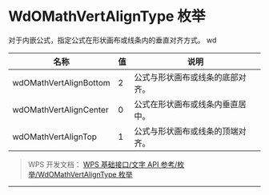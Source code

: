 # WdOMathVertAlignType 枚举

对于内嵌公式，指定公式在形状画布或线条内的垂直对齐方式。 wd

| 名称                   | 值  | 说明                             |
|------------------------|-----|----------------------------------|
| wdOMathVertAlignBottom | 2   | 公式与形状画布或线条的底部对齐。 |
| wdOMathVertAlignCenter | 0   | 公式在形状画布或线条内垂直居中。 |
| wdOMathVertAlignTop    | 1   | 公式与形状画布或线条的顶端对齐。 |

> WPS 开发文档： [WPS 基础接口/文字 API 参考/枚举/WdOMathVertAlignType 枚举](https://qn.cache.wpscdn.cn/encs/doc/office_v19/topics/WPS%20%E5%9F%BA%E7%A1%80%E6%8E%A5%E5%8F%A3/%E6%96%87%E5%AD%97%20API%20%E5%8F%82%E8%80%83/%E6%9E%9A%E4%B8%BE/WdOMathVertAlignType%20%E6%9E%9A%E4%B8%BE.html)

------------------------------------------------------------------------
